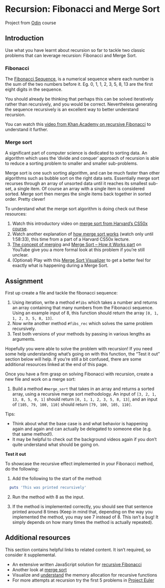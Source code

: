 # Recursion: Fibonacci and Merge Sort
Project from [Odin](https://www.theodinproject.com/lessons/ruby-recursion#introduction) course

## Introduction

Use what you have learnt about recursion so far to tackle two classic problems that can leverage recursion: Fibonacci and Merge Sort.

### Fibonacci

The [Fibonacci Sequence](https://en.wikipedia.org/wiki/Fibonacci_sequence), is a numerical sequence where each number is the sum of the two numbers before it. Eg. 0, 1, 1, 2, 3, 5, 8, 13 are the first eight digits in the sequence.

You should already be thinking that perhaps this can be solved iteratively rather than recursively, and you would be correct. Nevertheless generating the sequence recursively is an excellent way to better understand recursion.

You can watch this [video from Khan Academy on recursive Fibonacci](https://www.youtube.com/watch?v=zg-ddPbzcKM) to understand it further.

### Merge sort

A significant part of computer science is dedicated to sorting data. An algorithm which uses the ‘divide and conquer’ approach of recursion is able to reduce a sorting problem to smaller and smaller sub-problems.

Merge sort is one such sorting algorithm, and can be much faster than other algorithms such as bubble sort on the right data sets. Essentially merge sort recurses through an array of unsorted data until it reaches its smallest sub-set, a single item. Of course an array with a single item is considered sorted. Merge sort then merges the single items back together in sorted order. Pretty clever!

To understand what the merge sort algorithm is doing check out these resources:

  1.  Watch this introductory video on [merge sort from Harvard’s CS50x course](https://youtu.be/Ns7tGNbtvV4).
  2.  Watch another explanation of [how merge sort works](https://youtu.be/4oqjcKenCH8?t=6248) (watch only until 1:58:33), this time from a part of a Harvard CS50x lecture.
  3.  [The concept of merging](https://youtu.be/6pV2IF0fgKY) and [Merge Sort – How it Works part](https://youtu.be/mB5HXBb_HY8) on YouTube give you a more formal look at this problem if you’re still unclear.
  4.  (Optional) Play with this [Merge Sort Visualizer](https://www.hackerearth.com/practice/algorithms/sorting/merge-sort/visualize/) to get a better feel for exactly what is happening during a Merge Sort.

## Assignment

First up create a file and tackle the fibonacci sequence:

  1.  Using iteration, write a method `#fibs` which takes a number and returns an array containing that many numbers from the Fibonacci sequence. Using an example input of 8, this function should return the array `[0, 1, 1, 2, 3, 5, 8, 13]`.
  2.  Now write another method `#fibs_rec` which solves the same problem recursively.
  3.  Test both versions of your methods by passing in various lengths as arguments.

Hopefully you were able to solve the problem with recursion! If you need some help understanding what’s going on with this function, the “Test it out” section below will help. If you’re still a bit confused, there are some additional resources linked at the end of this page.

Once you have a firm grasp on solving Fibonacci with recursion, create a new file and work on a merge sort:

  1.  Build a method `#merge_sort` that takes in an array and returns a sorted array, using a recursive merge sort methodology. An input of `[3, 2, 1, 13, 8, 5, 0, 1]` should return `[0, 1, 1, 2, 3, 5, 8, 13]`, and an input of `[105, 79, 100, 110]` should return `[79, 100, 105, 110]`.

Tips:

  -  Think about what the base case is and what behavior is happening again and again and can actually be delegated to someone else (e.g. that same method!).
  -  It may be helpful to check out the background videos again if you don’t quite understand what should be going on.

**Test it out**

To showcase the recursive effect implemented in your Fibonacci method, do the following:

  1.  Add the following to the start of the method:

  ```ruby
    puts 'This was printed recursively'
  ```

  2. Run the method with 8 as the input.

  3. If the method is implemented correctly, you should see that sentence printed around 8 times (Keep in mind that, depending on the way you implemented the method, you may see 7 instead of 8. This isn’t a bug! It simply depends on how many times the method is actually repeated).



## Additional resources

This section contains helpful links to related content. It isn’t required, so consider it supplemental.

  -  An extensive written JavaScript solution for [recursive Fibonacci](https://www.scaler.com/topics/fibonacci-series-in-javascript/)
  -  Another look at [merge sort](http://www.sorting-algorithms.com/merge-sort)
  -  Visualize and [understand](https://www.educative.io/courses/recursion-for-coding-interviews-in-javascript/NEZ7kKgMJKK) the memory allocation for recursive functions
  -  For more attempts at recursion try the first 5 problems in [Project Euler](https://projecteuler.net/problems)

